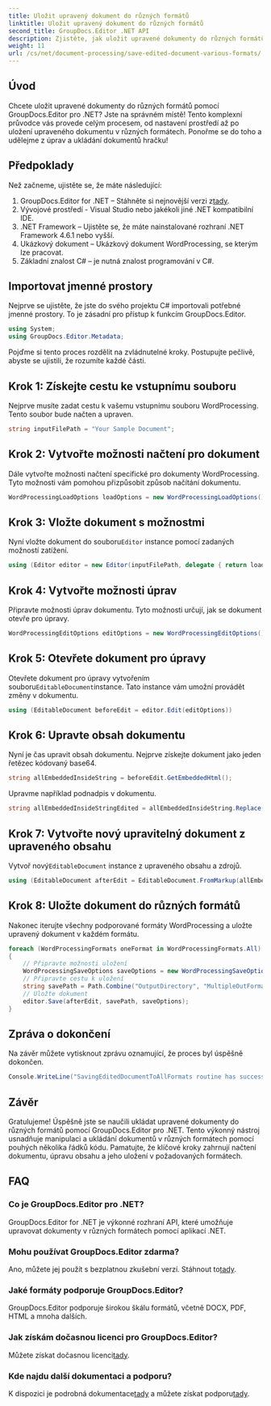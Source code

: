 ```yaml
---
title: Uložit upravený dokument do různých formátů
linktitle: Uložit upravený dokument do různých formátů
second_title: GroupDocs.Editor .NET API
description: Zjistěte, jak uložit upravené dokumenty do různých formátů pomocí GroupDocs.Editor pro .NET v tomto podrobném průvodci krok za krokem.
weight: 11
url: /cs/net/document-processing/save-edited-document-various-formats/
---
```

## Úvod
Chcete uložit upravené dokumenty do různých formátů pomocí GroupDocs.Editor pro .NET? Jste na správném místě! Tento komplexní průvodce vás provede celým procesem, od nastavení prostředí až po uložení upraveného dokumentu v různých formátech. Ponořme se do toho a udělejme z úprav a ukládání dokumentů hračku!
## Předpoklady
Než začneme, ujistěte se, že máte následující:
1.  GroupDocs.Editor for .NET – Stáhněte si nejnovější verzi z[tady](https://releases.groupdocs.com/editor/net/).
2. Vývojové prostředí - Visual Studio nebo jakékoli jiné .NET kompatibilní IDE.
3. .NET Framework – Ujistěte se, že máte nainstalované rozhraní .NET Framework 4.6.1 nebo vyšší.
4. Ukázkový dokument – Ukázkový dokument WordProcessing, se kterým lze pracovat.
5. Základní znalost C# – je nutná znalost programování v C#.
## Importovat jmenné prostory
Nejprve se ujistěte, že jste do svého projektu C# importovali potřebné jmenné prostory. To je zásadní pro přístup k funkcím GroupDocs.Editor.
```csharp
using System;
using GroupDocs.Editor.Metadata;
```
Pojďme si tento proces rozdělit na zvládnutelné kroky. Postupujte pečlivě, abyste se ujistili, že rozumíte každé části.
## Krok 1: Získejte cestu ke vstupnímu souboru
Nejprve musíte zadat cestu k vašemu vstupnímu souboru WordProcessing. Tento soubor bude načten a upraven.
```csharp
string inputFilePath = "Your Sample Document";
```
## Krok 2: Vytvořte možnosti načtení pro dokument
Dále vytvořte možnosti načtení specifické pro dokumenty WordProcessing. Tyto možnosti vám pomohou přizpůsobit způsob načítání dokumentu.
```csharp
WordProcessingLoadOptions loadOptions = new WordProcessingLoadOptions();
```
## Krok 3: Vložte dokument s možnostmi
 Nyní vložte dokument do souboru`Editor` instance pomocí zadaných možností zatížení.
```csharp
using (Editor editor = new Editor(inputFilePath, delegate { return loadOptions; }))
```
## Krok 4: Vytvořte možnosti úprav
Připravte možnosti úprav dokumentu. Tyto možnosti určují, jak se dokument otevře pro úpravy.
```csharp
WordProcessingEditOptions editOptions = new WordProcessingEditOptions();
```
## Krok 5: Otevřete dokument pro úpravy
 Otevřete dokument pro úpravy vytvořením souboru`EditableDocument`instance. Tato instance vám umožní provádět změny v dokumentu.
```csharp
using (EditableDocument beforeEdit = editor.Edit(editOptions))
```
## Krok 6: Upravte obsah dokumentu
Nyní je čas upravit obsah dokumentu. Nejprve získejte dokument jako jeden řetězec kódovaný base64.
```csharp
string allEmbeddedInsideString = beforeEdit.GetEmbeddedHtml();
```
Upravme například podnadpis v dokumentu.
```csharp
string allEmbeddedInsideStringEdited = allEmbeddedInsideString.Replace("Subtitle", "Edited subtitle");
```
## Krok 7: Vytvořte nový upravitelný dokument z upraveného obsahu
 Vytvoř nový`EditableDocument` instance z upraveného obsahu a zdrojů.
```csharp
using (EditableDocument afterEdit = EditableDocument.FromMarkup(allEmbeddedInsideStringEdited, null))
```
## Krok 8: Uložte dokument do různých formátů
Nakonec iterujte všechny podporované formáty WordProcessing a uložte upravený dokument v každém formátu.
```csharp
foreach (WordProcessingFormats oneFormat in WordProcessingFormats.All)
{
    // Připravte možnosti uložení
    WordProcessingSaveOptions saveOptions = new WordProcessingSaveOptions(oneFormat);
    // Připravte cestu k uložení
    string savePath = Path.Combine("OutputDirectory", "MultipleOutFormats." + saveOptions.OutputFormat.Extension);
    // Uložte dokument
    editor.Save(afterEdit, savePath, saveOptions);
}
```
## Zpráva o dokončení
Na závěr můžete vytisknout zprávu oznamující, že proces byl úspěšně dokončen.
```csharp
Console.WriteLine("SavingEditedDocumentToAllFormats routine has successfully finished");
```
## Závěr
Gratulujeme! Úspěšně jste se naučili ukládat upravené dokumenty do různých formátů pomocí GroupDocs.Editor pro .NET. Tento výkonný nástroj usnadňuje manipulaci a ukládání dokumentů v různých formátech pomocí pouhých několika řádků kódu. Pamatujte, že klíčové kroky zahrnují načtení dokumentu, úpravu obsahu a jeho uložení v požadovaných formátech.
## FAQ
### Co je GroupDocs.Editor pro .NET?
GroupDocs.Editor for .NET je výkonné rozhraní API, které umožňuje upravovat dokumenty v různých formátech pomocí aplikací .NET.
### Mohu používat GroupDocs.Editor zdarma?
 Ano, můžete jej použít s bezplatnou zkušební verzí. Stáhnout to[tady](https://releases.groupdocs.com/).
### Jaké formáty podporuje GroupDocs.Editor?
GroupDocs.Editor podporuje širokou škálu formátů, včetně DOCX, PDF, HTML a mnoha dalších.
### Jak získám dočasnou licenci pro GroupDocs.Editor?
 Můžete získat dočasnou licenci[tady](https://purchase.groupdocs.com/temporary-license/).
### Kde najdu další dokumentaci a podporu?
 K dispozici je podrobná dokumentace[tady](https://tutorials.groupdocs.com/editor/net/) a můžete získat podporu[tady](https://forum.groupdocs.com/c/editor/20).